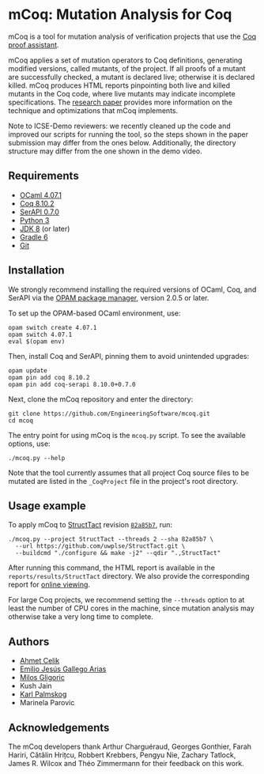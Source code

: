 # mCoq: Mutation Analysis for Coq

mCoq is a tool for mutation analysis of verification projects that use the
[Coq proof assistant](https://coq.inria.fr).

mCoq applies a set of mutation operators to Coq definitions, generating
modified versions, called mutants, of the project. If all proofs of a
mutant are successfully checked, a mutant is declared live; otherwise it
is declared killed. mCoq produces HTML reports pinpointing both live and
killed mutants in the Coq code, where live mutants may indicate
incomplete specifications. The [research paper][ase-paper] provides more
information on the technique and optimizations that mCoq implements.

Note to ICSE-Demo reviewers: we recently cleaned up the code and improved
our scripts for running the tool, so the steps shown in the paper submission
may differ from the ones below. Additionally, the directory structure
may differ from the one shown in the demo video.

[ase-paper]: https://users.ece.utexas.edu/~gligoric/papers/CelikETAL19mCoq.pdf

## Requirements

- [OCaml 4.07.1](https://ocaml.org)
- [Coq 8.10.2](https://coq.inria.fr/download)
- [SerAPI 0.7.0](https://github.com/ejgallego/coq-serapi)
- [Python 3](https://www.python.org)
- [JDK 8](https://openjdk.java.net) (or later)
- [Gradle 6](https://gradle.org/install/)
- [Git](https://git-scm.com)

## Installation

We strongly recommend installing the required versions of OCaml, Coq,
and SerAPI via the [OPAM package manager](https://opam.ocaml.org),
version 2.0.5 or later.

To set up the OPAM-based OCaml environment, use:
```
opam switch create 4.07.1
opam switch 4.07.1
eval $(opam env)
```
Then, install Coq and SerAPI, pinning them to avoid unintended upgrades:
```
opam update
opam pin add coq 8.10.2
opam pin add coq-serapi 8.10.0+0.7.0
```
Next, clone the mCoq repository and enter the directory:
```
git clone https://github.com/EngineeringSoftware/mcoq.git
cd mcoq
```

The entry point for using mCoq is the `mcoq.py` script. To see
the available options, use:
```
./mcoq.py --help
```

Note that the tool currently assumes that all project Coq source
files to be mutated are listed in the `_CoqProject` file
in the project's root directory.

## Usage example

To apply mCoq to [StructTact][structtact-repo]
revision [`82a85b7`][structtact-revision], run:
```
./mcoq.py --project StructTact --threads 2 --sha 82a85b7 \
  --url https://github.com/uwplse/StructTact.git \
  --buildcmd "./configure && make -j2" --qdir ".,StructTact"
```
After running this command, the HTML report is available in the
`reports/results/StructTact` directory. We also provide the corresponding report
for [online viewing][structtact-report].

For large Coq projects, we recommend setting the `--threads` option
to at least the number of CPU cores in the machine, since mutation analysis
may otherwise take a very long time to complete.

[structtact-repo]: https://github.com/uwplse/StructTact
[structtact-revision]: https://github.com/uwplse/StructTact/commit/82a85b7ec07e71fa6b30cfc05f6a7bfb09ef2510
[structtact-report]: https://cozy.ece.utexas.edu/mcoq/report/

## Authors

- [Ahmet Celik](https://ahmet-celik.github.io)
- [Emilio Jesús Gallego Arias](https://www.irif.fr/~gallego/)
- [Milos Gligoric](http://users.ece.utexas.edu/~gligoric/)
- Kush Jain
- [Karl Palmskog](https://setoid.com)
- Marinela Parovic

## Acknowledgements

The mCoq developers thank Arthur Charguéraud, Georges Gonthier, Farah Hariri, Cătălin Hrițcu,
Robbert Krebbers, Pengyu Nie, Zachary Tatlock, James R. Wilcox and Théo Zimmermann
for their feedback on this work.
